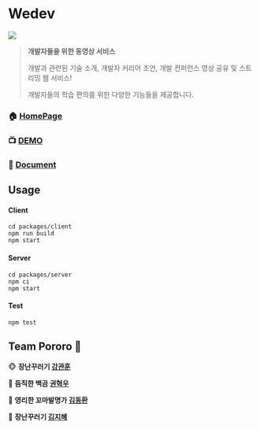 # Wedev

![](https://user-images.githubusercontent.com/41494099/69231552-9dfc1a00-0bcc-11ea-8b10-29f6fee62592.png)

>**개발자들을 위한 동영상 서비스**
>
>개발과 관련된 기술 소개, 개발자 커리어 조언, 개발 컨퍼런스 영상 공유 및 스트리밍 웹 서비스!
>
>개발자들의 학습 편의를 위한 다양한 기능들을 제공합니다.



### :house: [HomePage]()

### :tv: [DEMO](http://18.177.66.155:3000/)

### :book: [Document](https://github.com/connect-foundation/2019-10/wiki)



## Usage



#### Client

``````shell
cd packages/client
npm run build
npm start
``````



#### Server

```shell
cd packages/server
npm ci
npm start
```



#### Test

```shell
npm test
```



## Team Pororo :penguin:

:monkey_face: **장난꾸러기 [강관훈](https://github.com/riverandeye)**

:bear: **듬직한 백곰 [권혁우](https://github.com/alexkwonisawesome)**

:fox_face: **영리한 꼬마발명가 [김동환](https://github.com/atercatus)**

:hamster: **장난꾸러기 [김지혜](https://github.com/kimjye)**
